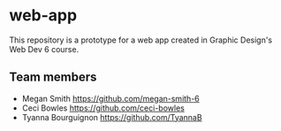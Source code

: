 # web-app

This repository is a prototype for a web app created in Graphic Design's Web Dev 6 course.

## Team members

- Megan Smith <https://github.com/megan-smith-6>
- Ceci Bowles <https://github.com/ceci-bowles>
- Tyanna Bourguignon <https://github.com/TyannaB>
